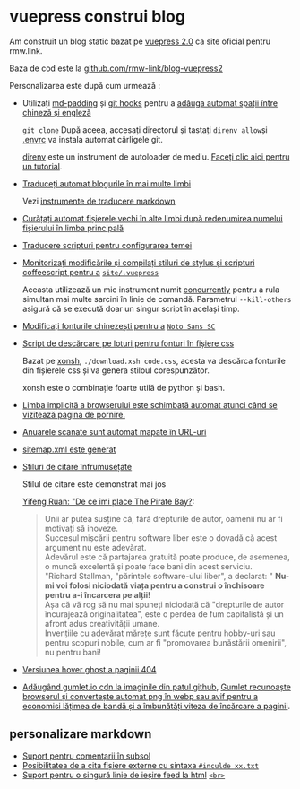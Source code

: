 # vuepress construi blog

Am construit un blog static bazat pe [vuepress 2.0](https://v2.vuepress.vuejs.org) ca site oficial pentru rmw.link.

Baza de cod este la [github.com/rmw-link/blog-vuepress2](https://github.com/rmw-link/blog-vuepress2)

Personalizarea este după cum urmează :

* Utilizați [md-padding](https://github.com/harttle/md-padding) și [git hooks](https://github.com/rmw-link/blog-vuepress2/blob/master/.direnv/git/hooks/pre-commit) pentru a [adăuga automat spații între chineză și engleză](https://github.com/rmw-link/blog-vuepress2/blob/ce966b52f0a06bf2748af36f539f50eadc9eea3c/script/hook.coffee#L46)
  
  `git clone` După aceea, accesați directorul și tastați `direnv allow`și [.envrc](https://github.com/rmw-link/blog-vuepress2/blob/master/.envrc) va instala automat cârligele git.
  
  [direnv](https://direnv.net) este un instrument de autoloader de mediu. [Faceți clic aici pentru un tutorial](https://cloud.tencent.com/developer/article/1615495).
  
* [Traduceți automat blogurile în mai multe limbi](https://github.com/rmw-link/blog-vuepress2/blob/master/script/translate.coffee)
  
  Vezi [instrumente de traducere markdown](/log/2021-12-09-markdown-translate)
  
* [Curățați automat fișierele vechi în alte limbi după redenumirea numelui fișierului în limba principală](https://github.com/rmw-link/blog-vuepress2/blob/master/script/cleanup.coffee)
  
* [Traducere scripturi pentru configurarea temei](https://github.com/rmw-link/blog-vuepress2/blob/master/script/i18n.coffee)
  
* [Monitorizați modificările și compilați stiluri de stylus și scripturi coffeescript pentru a](https://github.com/rmw-link/blog-vuepress2/blob/master/dev.sh) [`site/.vuepress`](https://github.com/rmw-link/blog-vuepress2/blob/master/dev.sh)
  
  Aceasta utilizează un mic instrument numit [concurrently](https://www.npmjs.com/package/concurrently) pentru a rula simultan mai multe sarcini în linie de comandă. Parametrul `--kill-others` asigură că se execută doar un singur script în același timp.
  
* [Modificați fonturile chinezești pentru a](https://github.com/rmw-link/blog-vuepress2/tree/master/styl) [`Noto Sans SC`](https://github.com/rmw-link/blog-vuepress2/tree/master/styl)
  
* [Script de descărcare pe loturi pentru fonturi în fișiere css](https://github.com/rmw-link/blog-vuepress2/blob/master/styl/font/download.xsh)
  
  Bazat pe [xonsh](https://xon.sh), `./download.xsh code.css`, acesta va descărca fonturile din fișierele css și va genera stiloul corespunzător.
  
  xonsh este o combinație foarte utilă de python și bash.
  
* [Limba implicită a browserului este schimbată automat atunci când se vizitează pagina de pornire.](https://github.com/rmw-link/blog-vuepress2/blob/master/coffee/clientAppEnhance.coffee)
  
* [Anuarele scanate sunt automat mapate în URL-uri](https://github.com/rmw-link/blog-vuepress2/blob/master/coffee/file_url.coffee)
  
* [sitemap.xml este generat](https://github.com/rmw-link/blog-vuepress2/blob/master/script/sitemap.coffee)
  
* [Stiluri de citare înfrumusețate](https://github.com/rmw-link/blog-vuepress2/blob/cbca993f56327dc4a55afc7a33690c80903f3774/styl/index.styl#L17)
  
  Stilul de citare este demonstrat mai jos
  
  [Yifeng Ruan: "De ce îmi place The Pirate Bay?](https://www.ruanyifeng.com/blog/2009/11/why_i_love_piratebay.html):
  
  > Unii ar putea susține că, fără drepturile de autor, oamenii nu ar fi motivați să inoveze.  
  > Succesul mișcării pentru software liber este o dovadă că acest argument nu este adevărat.  
  > Adevărul este că partajarea gratuită poate produce, de asemenea, o muncă excelentă și poate face bani din acest serviciu.  
  > "Richard Stallman, "părintele software-ului liber", a declarat: " **Nu-mi voi folosi niciodată viața pentru a construi o închisoare pentru a-i încarcera pe alții!**  
  > Așa că vă rog să nu mai spuneți niciodată că "drepturile de autor încurajează originalitatea", este o perdea de fum capitalistă și un afront adus creativității umane.  
  > Invențiile cu adevărat mărețe sunt făcute pentru hobby-uri sau pentru scopuri nobile, cum ar fi "promovarea bunăstării omenirii", nu pentru bani!
  
* [Versiunea hover ghost a paginii 404](/404)
  
* [Adăugând gumlet.io cdn la imaginile din patul github](https://github.com/rmw-link/blog-vuepress2/blob/f74fdffa4b22c06ade6a5451ad34111ddb7bf60a/coffee/markdown-it-plugin.coffee#L13), [Gumlet recunoaște browserul și convertește automat png în webp sau avif pentru a economisi lățimea de bandă și a îmbunătăți viteza de încărcare a paginii](https://www.gumlet.com/blog/worlds-first-service-to-provide-avif-support/).
  

## personalizare markdown

* [Suport pentru comentarii în subsol](https://github.com/rmw-link/blog-vuepress2/blob/master/coffee/plugin.coffee)
* [Posibilitatea de a cita fișiere externe cu sintaxa `#inculde xx.txt`](https://github.com/rmw-link/blog-vuepress2/blob/master/coffee/plugin.coffee)
* [Suport pentru o singură linie de ieșire feed la html](https://github.com/rmw-link/blog-vuepress2/blob/cbca993f56327dc4a55afc7a33690c80903f3774/coffee/config.coffee#L18) [`<br>`](https://github.com/rmw-link/blog-vuepress2/blob/cbca993f56327dc4a55afc7a33690c80903f3774/coffee/config.coffee#L18)